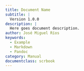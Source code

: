 ```yaml
---
title: Document Name
subtitle: |
  Version 1.0.0
description: |
  Here goes document description.
author: José Miguel Ríos
keywords:
  - Example
  - Markdown
  - Pandoc
category: Manual
documentclass: scrbook
---
```

